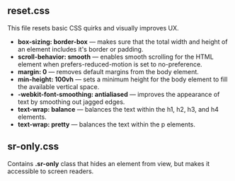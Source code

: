 ## reset.css

This file resets basic CSS quirks and visually improves UX.

- **box-sizing: border-box** — makes sure that the total width and height of an element includes it's border or padding.
- **scroll-behavior: smooth** — enables smooth scrolling for the HTML element when prefers-reduced-motion is set to no-preference.
- **margin: 0** — removes default margins from the body element.
- **min-height: 100vh** — sets a minimum height for the body element to fill the available vertical space.
- **-webkit-font-smoothing: antialiased** — improves the appearance of text by smoothing out jagged edges.
- **text-wrap: balance** — balances the text within the h1, h2, h3, and h4 elements.
- **text-wrap: pretty** — balances the text within the p elements.

## sr-only.css

Contains **.sr-only** class that hides an element from view, but makes it accessible to screen readers.
